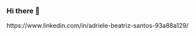 ### Hi there 👋

<!--
**adrielebeatriz/adrielebeatriz** is a ✨ _special_ ✨ repository because its `README.md` (this file) appears on your GitHub profile.
🌎 Olá, meu nome é Adriele Beatriz, Sou Desenvolvedora de Front-End junior aspirante a ser fullstack.

🦄 Habilidades: HTML, CSS, JavaScript basico.

💼 Ferramentas: VSCode,  GitHub.

💌 Se você deseja bater um papo comigo, não hesite em me enviar uma mensagem.
--> https://www.linkedin.com/in/adriele-beatriz-santos-93a88a129/
